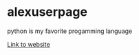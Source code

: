 # alexuserpage
python is my favorite progamming language

[Link to website](https://charlieglider.github.io/alexuserpage/)
